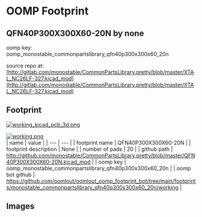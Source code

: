 # OOMP Footprint  
## QFN40P300X300X60-20N  by none  
  
oomp key: oomp_monostable_commonpartslibrary_qfn40p300x300x60_20n  
  
source repo at: [http://gitlab.com/monostable/CommonPartsLibrary.pretty/blob/master/XTAL_NC26LF-327.kicad_mod](http://gitlab.com/monostable/CommonPartsLibrary.pretty/blob/master/XTAL_NC26LF-327.kicad_mod)  
## Footprint  
  
[![working_kicad_pcb_3d.png](working_kicad_pcb_3d_600.png)](working_kicad_pcb_3d.png)  
  
[![working.png](working_600.png)](working.png)  
| name | value | 
| --- | --- | 
| footprint name | QFN40P300X300X60-20N | 
| footprint description | None | 
| number of pads | 20 | 
| github path | http://github.com/monostable/CommonPartsLibrary.pretty/blob/master/QFN40P300X300X60-20N.kicad_mod | 
| oomp key | oomp_monostable_commonpartslibrary_qfn40p300x300x60_20n | 
| oomp bot github | https://github.com/oomlout/oomlout_oomp_footprint_bot/tree/main/footprints/monostable_commonpartslibrary_qfn40p300x300x60_20n/working | 
## Images  
